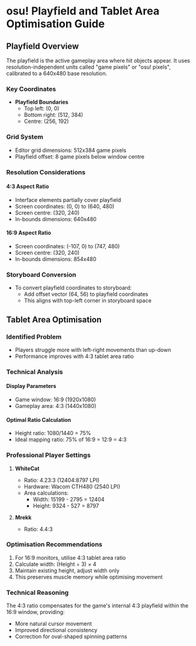 # osu! Playfield and Tablet Area Optimisation Guide

## Playfield Overview

The playfield is the active gameplay area where hit objects appear. It uses resolution-independent units called "game pixels" or "osu! pixels", calibrated to a 640x480 base resolution.

### Key Coordinates

- **Playfield Boundaries**
  - Top left: (0, 0)
  - Bottom right: (512, 384)
  - Centre: (256, 192)

### Grid System

- Editor grid dimensions: 512x384 game pixels
- Playfield offset: 8 game pixels below window centre

### Resolution Considerations

#### 4:3 Aspect Ratio

- Interface elements partially cover playfield
- Screen coordinates: (0, 0) to (640, 480)
- Screen centre: (320, 240)
- In-bounds dimensions: 640x480

#### 16:9 Aspect Ratio

- Screen coordinates: (-107, 0) to (747, 480)
- Screen centre: (320, 240)
- In-bounds dimensions: 854x480

### Storyboard Conversion

- To convert playfield coordinates to storyboard:
  - Add offset vector (64, 56) to playfield coordinates
  - This aligns with top-left corner in storyboard space

## Tablet Area Optimisation

### Identified Problem

- Players struggle more with left-right movements than up-down
- Performance improves with 4:3 tablet area ratio

### Technical Analysis

#### Display Parameters

- Game window: 16:9 (1920x1080)
- Gameplay area: 4:3 (1440x1080)

#### Optimal Ratio Calculation

- Height ratio: 1080/1440 = 75%
- Ideal mapping ratio: 75% of 16:9 = 12:9 = 4:3

### Professional Player Settings

1. **WhiteCat**
   - Ratio: 4.23:3 (12404:8797 LPI)
   - Hardware: Wacom CTH480 (2540 LPI)
   - Area calculations:
     - Width: 15199 - 2795 = 12404
     - Height: 9324 - 527 = 8797

2. **Mrekk**
   - Ratio: 4.4:3

### Optimisation Recommendations

1. For 16:9 monitors, utilise 4:3 tablet area ratio
2. Calculate width: (Height ÷ 3) × 4
3. Maintain existing height, adjust width only
4. This preserves muscle memory while optimising movement

### Technical Reasoning

The 4:3 ratio compensates for the game's internal 4:3 playfield within the 16:9 window, providing:

- More natural cursor movement
- Improved directional consistency
- Correction for oval-shaped spinning patterns
